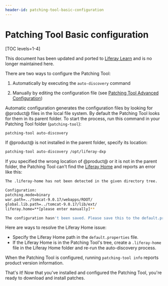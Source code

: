 ```yaml
---
header-id: patching-tool-basic-configuration
---
```


# Patching Tool Basic configuration

[TOC levels=1-4]

<aside class="alert alert-info">
  <span class="wysiwyg-color-blue120">This document has been updated and ported to <a href="https://learn.liferay.com/dxp-7.x/en/installation-and-upgrades/maintaining-a-liferay-dxp-installation/patching-liferay/configuring-the-patching-tool.html">Liferay Learn</a> and is no longer maintained here.</span>
</aside>

There are two ways to configure the Patching Tool:

1.  Automatically by executing the `auto-discovery` command

2.  Manually by editing the configuration file (see
    [Patching Tool Advanced Configuration](/docs/7-2/deploy/-/knowledge_base/d/patching-tool-advanced-configuration))

Automatic configuration generates the configuration files by looking for
@product@ files in the local file system. By default the Patching Tool looks for
them in its parent folder. To start the process, run this command in your
Patching Tool folder (`patching-tool`):

```bash
patching-tool auto-discovery
```

If @product@ is not installed in the parent folder, specify its location: 

```bash
patching-tool auto-discovery /opt/liferay-dxp
```

If you specified the wrong location of @product@ or it is not in the parent
folder, the Patching Tool can't find the
[Liferay Home](/docs/7-2/deploy/-/knowledge_base/d/liferay-home)
and reports an error like this: 

```bash
The .liferay-home has not been detected in the given directory tree.

Configuration:
patching.mode=binary
war.path=../tomcat-9.0.17/webapps/ROOT/
global.lib.path=../tomcat-9.0.17/lib/ext/
liferay.home=**[please enter manually]**

The configuration hasn't been saved. Please save this to the default.properties file.
```

Here are ways to resolve the Liferay Home issue:

- Specify the Liferay Home path in the `default.properties` file.
- If the Liferay Home is in the Patching Tool's tree, create a `.liferay-home` 
  file in the Liferay Home folder and re-run the  auto-discovery process. 

When the Patching Tool is configured, running `patching-tool info` reports
product version information. 

That's it! Now that you've installed and configured the Patching Tool, you're
ready to download and install patches. 
